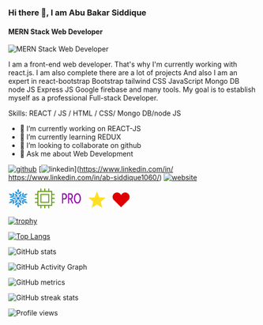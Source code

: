 ### Hi there 👋, I am Abu Bakar Siddique
#### MERN Stack Web Developer
![MERN Stack Web Developer](https://www.sbr-technologies.com/wp-content/uploads/2021/07/Mern-Stack-Developer.png)

I am a front-end web developer. That's why I'm currently working with react.js. I am also complete there are a lot of projects And also I am an expert in react-bootstrap Bootstrap tailwind CSS JavaScript Mongo DB node JS Express JS Google firebase and many tools. My goal is to establish myself as a professional Full-stack Developer.

Skills:   REACT / JS / HTML / CSS/ Mongo DB/node JS

- 🔭 I’m currently working on REACT-JS 
- 🌱 I’m currently learning REDUX 
- 👯 I’m looking to collaborate on github 
- 💬 Ask me about  Web Development 


[<img src='https://cdn.jsdelivr.net/npm/simple-icons@3.0.1/icons/github.svg' alt='github' height='40'>](https://github.com/AB-Siddique278)  [<img src='https://cdn.jsdelivr.net/npm/simple-icons@3.0.1/icons/linkedin.svg' alt='linkedin' height='40'>](https://www.linkedin.com/in/ https://www.linkedin.com/in/ab-siddique1060/)  [<img src='https://cdn.jsdelivr.net/npm/simple-icons@3.0.1/icons/icloud.svg' alt='website' height='40'>]( https://ab-siddique-1060.netlify.app/)  

<a href='https://archiveprogram.github.com/'><img src='https://raw.githubusercontent.com/acervenky/animated-github-badges/master/assets/acbadge.gif' width='40' height='40'></a> <a href='https://docs.github.com/en/developers'><img src='https://raw.githubusercontent.com/acervenky/animated-github-badges/master/assets/devbadge.gif' width='40' height='40'></a> <a href='https://github.com/pricing'><img src='https://raw.githubusercontent.com/acervenky/animated-github-badges/master/assets/pro.gif' width='40' height='40'></a> <a href='https://stars.github.com/'><img src='https://raw.githubusercontent.com/acervenky/animated-github-badges/master/assets/starbadge.gif' width='35' height='35'></a> <a href='https://docs.github.com/en/github/supporting-the-open-source-community-with-github-sponsors'><img src='https://raw.githubusercontent.com/acervenky/animated-github-badges/master/assets/sponsorbadge.gif' width='35' height='35'></a> 

[![trophy](https://github-profile-trophy.vercel.app/?username=AB-Siddique278)](https://github.com/ryo-ma/github-profile-trophy)

[![Top Langs](https://github-readme-stats.vercel.app/api/top-langs/?username=AB-Siddique278)](https://github.com/anuraghazra/github-readme-stats)

![GitHub stats](https://github-readme-stats.vercel.app/api?username=AB-Siddique278&show_icons=true&count_private=true)  

![GitHub Activity Graph](https://activity-graph.herokuapp.com/graph?username=AB-Siddique278)  

![GitHub metrics](https://metrics.lecoq.io/AB-Siddique278)  

![GitHub streak stats](https://github-readme-streak-stats.herokuapp.com/?user=AB-Siddique278)  

![Profile views](https://gpvc.arturio.dev/AB-Siddique278)  

